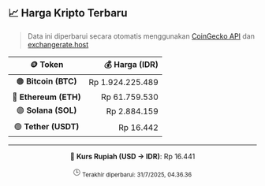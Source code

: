 

<!-- HARGA_KRIPTO -->
## 📈 Harga Kripto Terbaru

> Data ini diperbarui secara otomatis menggunakan [CoinGecko API](https://www.coingecko.com/) dan [exchangerate.host](https://exchangerate.host/)

<div align="center">

| 🪙 Token | 💰 Harga (IDR) |
|:------:|---------------:|
| 🟠 **Bitcoin (BTC)**   | Rp 1.924.225.489 |
| 🔵 **Ethereum (ETH)**  | Rp 61.759.530 |
| 🟣 **Solana (SOL)**    | Rp 2.884.159 |
| 🟢 **Tether (USDT)**   | Rp 16.442 |

---

💱 **Kurs Rupiah (USD → IDR)**: Rp 16.441

🕒 <sub>Terakhir diperbarui: 31/7/2025, 04.36.36</sub>

</div>
<!-- /HARGA_KRIPTO -->